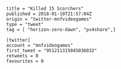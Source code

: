 ```
title = "Killed 15 Scorchers"
published = 2018-01-10T21:57:04Z
origin = "twitter-mnfvideogames"
type = "tweet"
tag = [ "horizon-zero-dawn", "ps4share",]

[twitter]
account = "mnfvideogames"
first_tweet = "951211315045036032"
retweets = 0
favourites = 0
```

<p class='image'><img src='https://mnf.m17s.net/2018/01/10/DTNhpaCXUAEzH2g.jpg' alt=''></p>

